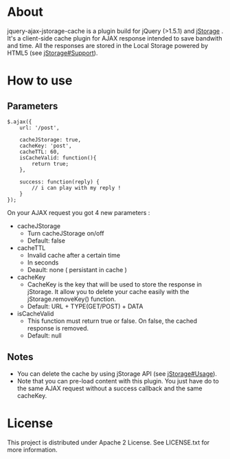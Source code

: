 # About 
jquery-ajax-jstorage-cache is a plugin build for jQuery (>1.5.1) and [jStorage](http://www.jstorage.info) . It's a client-side cache plugin for AJAX response intended to save bandwith and time. All the responses are stored in the Local Storage powered by HTML5 (see [jStorage#Support](http://www.jstorage.info/#support)).

# How to use 

## Parameters

	$.ajax({
		url: '/post',

		cacheJStorage: true,
		cacheKey: 'post',
		cacheTTL: 60,
		isCacheValid: function(){
			return true;
		},

		success: function(reply) {
			// i can play with my reply ! 
		}
	});

On your AJAX request you got 4 new parameters :

* cacheJStorage
	* Turn cacheJStorage on/off
	* Default: false
* cacheTTL
	* Invalid cache after a certain time
	* In seconds
	* Deault: none ( persistant in cache )
* cacheKey
	* CacheKey is the key that will be used to store the response in jStorage. It allow you to delete your cache easily with the jStorage.removeKey() function.
	* Default: URL + TYPE(GET/POST) + DATA
* isCacheValid
	* This function must return true or false. On false, the cached response is removed.
	* Default: null

## Notes

* You can delete the cache by using jStorage API (see [jStorage#Usage](http://www.jstorage.info/#usage)).
* Note that you can pre-load content with this plugin. You just have do to the same AJAX request without a success callback and the same cacheKey.

# License

This project is distributed under Apache 2 License. See LICENSE.txt for more information.
